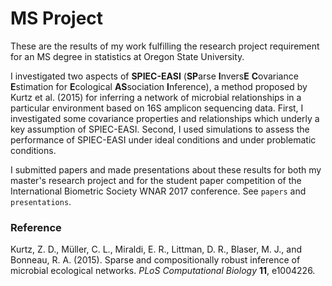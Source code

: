 # MS Project

These are the results of my work fulfilling the research project requirement for an MS degree in statistics at Oregon State University.

I investigated two aspects of **SPIEC-EASI** (**SP**arse **I**nvers**E** **C**ovariance **E**stimation for **E**cological **AS**sociation **I**nference), a method proposed by Kurtz et al. (2015) for inferring a network of microbial relationships in a particular environment based on 16S amplicon sequencing data. First, I investigated  some covariance properties and relationships which underly a key assumption of SPIEC-EASI. Second, I used simulations to assess the performance of SPIEC-EASI under ideal conditions and under problematic conditions.

I submitted papers and made presentations about these results for both my master's research project and for the student paper competition of the International Biometric Society WNAR 2017 conference. See `papers` and `presentations`.

### Reference

Kurtz, Z. D., Müller, C. L., Miraldi, E. R., Littman, D. R., Blaser, M. J., and Bonneau, R. A. (2015). Sparse and compositionally robust inference of microbial ecological networks. *PLoS Computational Biology* **11**, e1004226.

